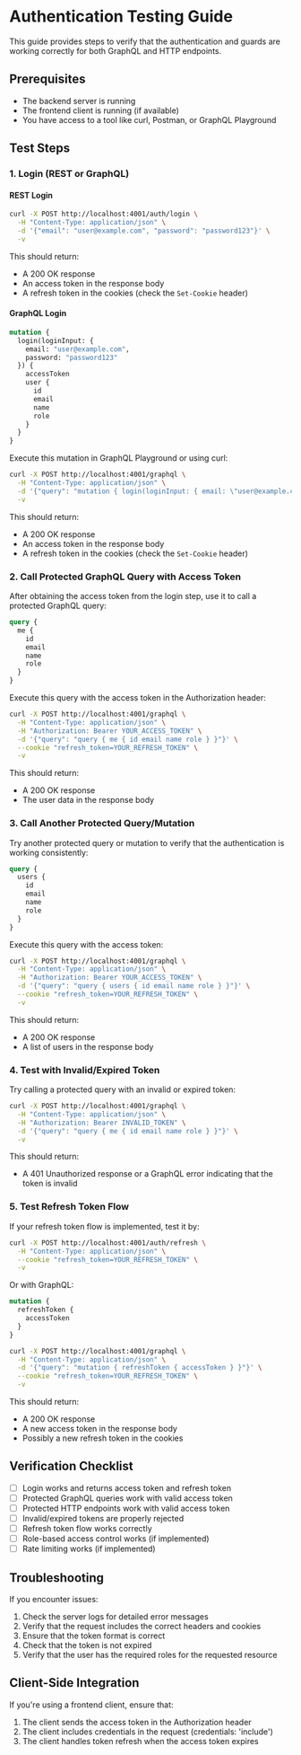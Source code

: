 # Authentication Testing Guide

This guide provides steps to verify that the authentication and guards are working correctly for both GraphQL and HTTP endpoints.

## Prerequisites

- The backend server is running
- The frontend client is running (if available)
- You have access to a tool like curl, Postman, or GraphQL Playground

## Test Steps

### 1. Login (REST or GraphQL)

#### REST Login

```bash
curl -X POST http://localhost:4001/auth/login \
  -H "Content-Type: application/json" \
  -d '{"email": "user@example.com", "password": "password123"}' \
  -v
```

This should return:
- A 200 OK response
- An access token in the response body
- A refresh token in the cookies (check the `Set-Cookie` header)

#### GraphQL Login

```graphql
mutation {
  login(loginInput: {
    email: "user@example.com",
    password: "password123"
  }) {
    accessToken
    user {
      id
      email
      name
      role
    }
  }
}
```

Execute this mutation in GraphQL Playground or using curl:

```bash
curl -X POST http://localhost:4001/graphql \
  -H "Content-Type: application/json" \
  -d '{"query": "mutation { login(loginInput: { email: \"user@example.com\", password: \"password123\" }) { accessToken user { id email name role } } }"}' \
  -v
```

This should return:
- A 200 OK response
- An access token in the response body
- A refresh token in the cookies (check the `Set-Cookie` header)

### 2. Call Protected GraphQL Query with Access Token

After obtaining the access token from the login step, use it to call a protected GraphQL query:

```graphql
query {
  me {
    id
    email
    name
    role
  }
}
```

Execute this query with the access token in the Authorization header:

```bash
curl -X POST http://localhost:4001/graphql \
  -H "Content-Type: application/json" \
  -H "Authorization: Bearer YOUR_ACCESS_TOKEN" \
  -d '{"query": "query { me { id email name role } }"}' \
  --cookie "refresh_token=YOUR_REFRESH_TOKEN" \
  -v
```

This should return:
- A 200 OK response
- The user data in the response body

### 3. Call Another Protected Query/Mutation

Try another protected query or mutation to verify that the authentication is working consistently:

```graphql
query {
  users {
    id
    email
    name
    role
  }
}
```

Execute this query with the access token:

```bash
curl -X POST http://localhost:4001/graphql \
  -H "Content-Type: application/json" \
  -H "Authorization: Bearer YOUR_ACCESS_TOKEN" \
  -d '{"query": "query { users { id email name role } }"}' \
  --cookie "refresh_token=YOUR_REFRESH_TOKEN" \
  -v
```

This should return:
- A 200 OK response
- A list of users in the response body

### 4. Test with Invalid/Expired Token

Try calling a protected query with an invalid or expired token:

```bash
curl -X POST http://localhost:4001/graphql \
  -H "Content-Type: application/json" \
  -H "Authorization: Bearer INVALID_TOKEN" \
  -d '{"query": "query { me { id email name role } }"}' \
  -v
```

This should return:
- A 401 Unauthorized response or a GraphQL error indicating that the token is invalid

### 5. Test Refresh Token Flow

If your refresh token flow is implemented, test it by:

```bash
curl -X POST http://localhost:4001/auth/refresh \
  -H "Content-Type: application/json" \
  --cookie "refresh_token=YOUR_REFRESH_TOKEN" \
  -v
```

Or with GraphQL:

```graphql
mutation {
  refreshToken {
    accessToken
  }
}
```

```bash
curl -X POST http://localhost:4001/graphql \
  -H "Content-Type: application/json" \
  -d '{"query": "mutation { refreshToken { accessToken } }"}' \
  --cookie "refresh_token=YOUR_REFRESH_TOKEN" \
  -v
```

This should return:
- A 200 OK response
- A new access token in the response body
- Possibly a new refresh token in the cookies

## Verification Checklist

- [ ] Login works and returns access token and refresh token
- [ ] Protected GraphQL queries work with valid access token
- [ ] Protected HTTP endpoints work with valid access token
- [ ] Invalid/expired tokens are properly rejected
- [ ] Refresh token flow works correctly
- [ ] Role-based access control works (if implemented)
- [ ] Rate limiting works (if implemented)

## Troubleshooting

If you encounter issues:

1. Check the server logs for detailed error messages
2. Verify that the request includes the correct headers and cookies
3. Ensure that the token format is correct
4. Check that the token is not expired
5. Verify that the user has the required roles for the requested resource

## Client-Side Integration

If you're using a frontend client, ensure that:

1. The client sends the access token in the Authorization header
2. The client includes credentials in the request (credentials: 'include')
3. The client handles token refresh when the access token expires
